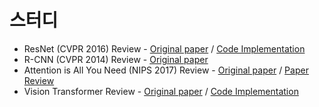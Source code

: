 # 스터디
- ResNet (CVPR 2016) Review - [Original paper](https://arxiv.org/abs/1512.03385) / [Code Implementation](https://github.com/Yewon-dev/boostcamp-AI-Tech/blob/master/AI-Paper-Review/ResNet.ipynb)
- R-CNN (CVPR 2014) Review - [Original paper](https://arxiv.org/pdf/1311.2524.pdf) 
- Attention is All You Need (NIPS 2017) Review - [Original paper](https://arxiv.org/abs/1706.03762) / [Paper Review](https://github.com/Yewon-dev/boostcamp-AI-Tech/blob/master/AI-Paper-Review/Attention_Is_All_You_Need.ipynb)
- Vision Transformer Review - [Original paper](https://arxiv.org/abs/2010.11929) / [Code Implementation](https://github.com/Yewon-dev/boostcamp-AI-Tech/blob/master/AI-Paper-Review/Vision_Transformer.ipynb)
